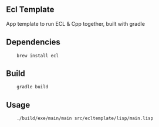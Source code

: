 ## Ecl Template

App template to run ECL & Cpp together, built with gradle

## Dependencies
        
        brew install ecl

## Build

        gradle build

## Usage

        ./build/exe/main/main src/ecltemplate/lisp/main.lisp



